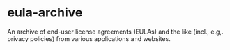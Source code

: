 # eula-archive
An archive of end-user license agreements (EULAs) and the like (incl., e.g,. privacy policies) from various applications and websites.
